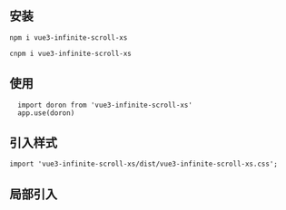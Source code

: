 
## 安装

`npm i vue3-infinite-scroll-xs`

`cnpm i vue3-infinite-scroll-xs`

## 使用

```
  import doron from 'vue3-infinite-scroll-xs'
  app.use(doron)
```

## 引入样式
`import 'vue3-infinite-scroll-xs/dist/vue3-infinite-scroll-xs.css';`


## 局部引入